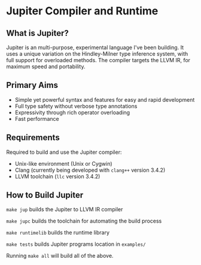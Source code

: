 Jupiter Compiler and Runtime
=====

What is Jupiter?
-----
Jupiter is an multi-purpose, experimental language I've been building.
It uses a unique variation on the Hindley-Milner type inference system, with full support for overloaded methods.
The compiler targets the LLVM IR, for maximum speed and portability.  

Primary Aims
-----
* Simple yet powerful syntax and features for easy and rapid development
* Full type safety without verbose type annotations
* Expressivity through rich operator overloading
* Fast performance

Requirements
-----
Required to build and use the Jupiter compiler:

* Unix-like environment (Unix or Cygwin)
* Clang (currently being developed with `clang++` version 3.4.2)
* LLVM toolchain (`llc` version 3.4.2)

How to Build Jupiter
-----
`make jup` builds the Jupiter to LLVM IR compiler

`make jupc` builds the toolchain for automating the build process

`make runtimelib` builds the runtime library

`make tests` builds Jupiter programs location in `examples/`

Running `make all` will build all of the above.

